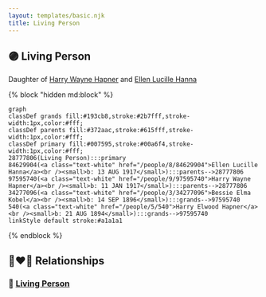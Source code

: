 ```yaml
---
layout: templates/basic.njk
title: Living Person
---
```

## 🟣 Living Person

Daughter of [Harry Wayne Hapner](/people/9/97595740) and [Ellen Lucille Hanna](/people/8/84629904)

{% block "hidden md:block" %}
```mermaid
graph
classDef grands fill:#193cb8,stroke:#2b7fff,stroke-width:1px,color:#fff;
classDef parents fill:#372aac,stroke:#615fff,stroke-width:1px,color:#fff;
classDef primary fill:#007595,stroke:#00a6f4,stroke-width:1px,color:#fff;
28777806(Living Person):::primary
84629904(<a class="text-white" href="/people/8/84629904">Ellen Lucille Hanna</a><br /><small>b: 13 AUG 1917</small>):::parents-->28777806
97595740(<a class="text-white" href="/people/9/97595740">Harry Wayne Hapner</a><br /><small>b: 11 JAN 1917</small>):::parents-->28777806
34277096(<a class="text-white" href="/people/3/34277096">Bessie Elma Kobel</a><br /><small>b: 14 SEP 1896</small>):::grands-->97595740
540(<a class="text-white" href="/people/5/540">Harry Elwood Hapner</a><br /><small>b: 21 AUG 1894</small>):::grands-->97595740
linkStyle default stroke:#a1a1a1
```
{% endblock %}

## 👩‍❤️‍👨 Relationships

### 🔵 [Living Person](/people/8/88851833)
